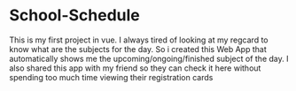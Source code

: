 # School-Schedule
This is my first project in vue. I always tired of looking at my regcard to know what are the subjects for the day.
So i created this Web App that automatically shows me the upcoming/ongoing/finished subject of the day. 
I also shared this app with my friend so they can check it here without spending too much time viewing their registration cards
